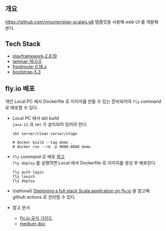 ## 개요
https://github.com/vmunier/play-scalajs.g8 템플릿을 사용해 web UI 를 개발해 본다.

## Tech Stack
* [playframework-2.8.19](https://www.playframework.com/)
* [laminar-16.0.0](https://laminar.dev/)
* [frontroute-0.18.x](https://frontroute.dev/)
* [bootstrap-5.3](https://getbootstrap.com/)

## fly.io 배포
개인 Local PC 에서 Dockerfile 로 이미지를 만들 수 있는 준비되어야 `fly` command 로 배포할 수 있다.
* Local PC 에서 sbt build  
  `java-11` 과 `sbt` 가 설치되어 있어야 한다.

  ```shell
  sbt server/clean server/stage
  
  # docker build --tag demo .
  # docker run --rm -p 9000:8080 demo
  ```
* `fly` command 로 배포 [참고](https://github.com/windbird123/dash-admin#flyio-%EB%B0%B0%ED%8F%AC)  
  `fly deploy` 를 실행하면 Local 에서 Dockerfile 로 이미지를 생성 후 배포한다.
  ```shell
  fly auth login
  fly launch
  fly deploy
  ```

* (optional) [Deploying a full stack Scala application on fly.io](https://medium.com/itnext/deploying-a-full-stack-scala-application-on-fly-io-f80ca9de9b13) 을 참고해 github actions 로 관리할 수 있다.
  
* 참고 문서
  * [fly.io 공식 가이드](https://fly.io/docs/languages-and-frameworks/dockerfile/)
  * [medium doc](https://medium.com/itnext/deploying-a-full-stack-scala-application-on-fly-io-f80ca9de9b13)
